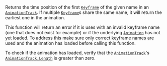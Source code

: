 Returns the time position of the first [`Keyframe`](https://create.roblox.com/docs/reference/engine/classes/Keyframe) of the given name
in an [`AnimationTrack`](https://create.roblox.com/docs/reference/engine/classes/AnimationTrack). If multiple [`Keyframe`](https://create.roblox.com/docs/reference/engine/classes/Keyframe)s share the same
name, it will return the earliest one in the animation.

This function will return an error if it is uses with an invalid keyframe
name (one that does not exist for example) or if the underlying
[`Animation`](https://create.roblox.com/docs/reference/engine/classes/Animation) has not yet loaded. To address this make sure only
correct keyframe names are used and the animation has loaded before
calling this function.

To check if the animation has loaded, verify that the
[`AnimationTrack`](https://create.roblox.com/docs/reference/engine/classes/AnimationTrack)'s [`AnimationTrack.Length`](https://create.roblox.com/docs/reference/engine/classes/AnimationTrack#Length) is greater than
zero.